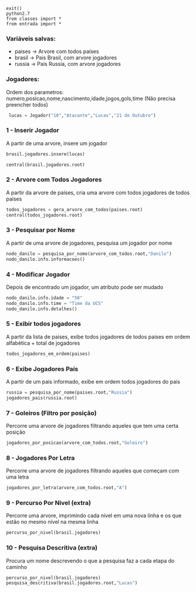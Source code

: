 ```
exit()
python2.7
from classes import *
from entrada import *
```

### Variáveis salvas:

- paises -> Arvore com todos países
- brasil -> Pais Brasil, com arvore jogadores
- russia -> Pais Russia, com arvore jogadores

### Jogadores:

Ordem dos parametros: numero,posicao,nome,nascimento,idade,jogos,gols,time
(Não precisa preencher todos)   


```python
 lucas = Jogador("10","Atacante","Lucas","21 de Outubro")
 ```

### 1 - Inserir Jogador

A partir de uma arvore, insere um jogador


```python
brasil.jogadores.insere(lucas)

central(brasil.jogadores.root)
```

### 2 - Arvore com Todos Jogadores

A partir da arvore de países, cria uma arvore com todos jogadores de todos países
```python
todos_jogadores = gera_arvore_com_todos(paises.root)
central(todos_jogadores.root)
```

### 3 - Pesquisar por Nome

A partir de uma arvore de jogadores, pesquisa um jogador por nome


```python
nodo_danilo = pesquisa_por_nome(arvore_com_todos.root,"Danilo")
nodo_danilo.info.informacoes()
```

### 4 - Modificar Jogador

Depois de encontrado um jogador, um atributo pode ser mudado


```python
nodo_danilo.info.idade = "50"
nodo_danilo.info.time = "Time da UCS"
nodo_danilo.info.detalhes()
```

### 5 - Exibir todos jogadores

A partir da lista de paises, exibe todos jogadores de todos paises em ordem alfabética + total de jogadores


```python
todos_jogadores_em_ordem(paises)
```

### 6 - Exibe Jogadores País

A partir de um pais informado, exibe em ordem todos jogadores do pais


```python
russia = pesquisa_por_nome(paises.root,"Russia")
jogadores_pais(russia.root)
```

### 7 - Goleiros (Filtro por posição)

Percorre uma arvore de jogadores filtrando aqueles que tem uma certa posição


```python
jogadores_por_posicao(arvore_com_todos.root,"Goleiro")
```

### 8 - Jogadores Por Letra

Percorre uma arvore de jogadores filtrando aqueles que começam com uma letra


```python
jogadores_por_letra(arvore_com_todos.root,"A")
```

### 9 - Percurso Por Nivel (extra)

Percorre uma arvore, imprimindo cada nível em uma nova linha e os que estão no mesmo nível na mesma linha


```python
percurso_por_nivel(brasil.jogadores)
```

### 10 - Pesquisa Descritiva (extra)

Procura um nome descrevendo o que a pesquisa faz a cada etapa do caminho


```python
percurso_por_nivel(brasil.jogadores)
pesquisa_descritiva(brasil.jogadores.root,"Lucas")
```
